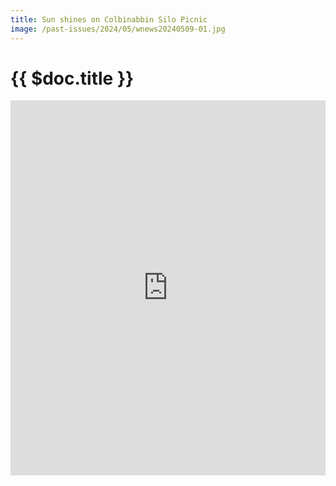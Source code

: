 ```yaml
---
title: Sun shines on Colbinabbin Silo Picnic
image: /past-issues/2024/05/wnews20240509-01.jpg
---
```


# {{ $doc.title }}


<iframe allowfullscreen="allowfullscreen" scrolling="no" class="fp-iframe" style="border: 0px; width: 100%; height: 600px;" src="https://heyzine.com/flip-book/4c54b2f460.html"></iframe>